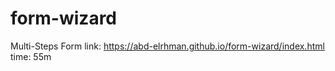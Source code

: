 # form-wizard
Multi-Steps Form
link: https://abd-elrhman.github.io/form-wizard/index.html <br/>
time: 55m
